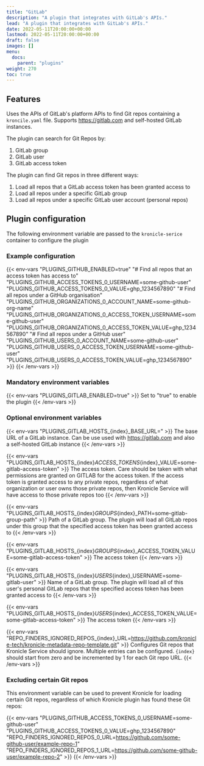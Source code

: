 ```yaml
---
title: "GitLab"
description: "A plugin that integrates with GitLab's APIs."
lead: "A plugin that integrates with GitLab's APIs."
date: 2022-05-11T20:00:00+00:00
lastmod: 2022-05-11T20:00:00+00:00
draft: false
images: []
menu:
  docs:
    parent: "plugins"
weight: 270
toc: true
---
```


## Features

Uses the APIs of GitLab's platform APIs to find Git repos containing a `kroncile.yaml` file.  Supports
https://gitlab.com and self-hosted GitLab instances.

The plugin can search for Git Repos by:

1. GitLab group
2. GitLab user
3. GitLab access token

The plugin can find Git repos in three different ways:

1. Load all repos that a GitLab access token has been granted access to
2. Load all repos under a specific GitLab group
2. Load all repos under a specific GitLab user account (personal repos)

## Plugin configuration

The following environment variable are passed to the `kronicle-serice` container to configure the plugin


### Example configuration

{{< env-vars
"PLUGINS_GITHUB_ENABLED=true"
"# Find all repos that an access token has access to"
"PLUGINS_GITHUB_ACCESS_TOKENS_0_USERNAME=some-github-user"
"PLUGINS_GITHUB_ACCESS_TOKENS_0_VALUE=ghp_1234567890"
"# Find all repos under a GitHub organisation"
"PLUGINS_GITHUB_ORGANIZATIONS_0_ACCOUNT_NAME=some-github-org-name"
"PLUGINS_GITHUB_ORGANIZATIONS_0_ACCESS_TOKEN_USERNAME=some-github-user"
"PLUGINS_GITHUB_ORGANIZATIONS_0_ACCESS_TOKEN_VALUE=ghp_1234567890"
"# Find all repos under a GitHub user"
"PLUGINS_GITHUB_USERS_0_ACCOUNT_NAME=some-github-user"
"PLUGINS_GITHUB_USERS_0_ACCESS_TOKEN_USERNAME=some-github-user"
"PLUGINS_GITHUB_USERS_0_ACCESS_TOKEN_VALUE=ghp_1234567890" >}}
{{< /env-vars >}}


### Mandatory environment variables

{{< env-vars "PLUGINS_GITLAB_ENABLED=true" >}}
Set to "true" to enable the plugin
{{< /env-vars >}}


### Optional environment variables

{{< env-vars "PLUGINS_GITLAB_HOSTS_{index}_BASE_URL=" >}}
The base URL of a GitLab instance.  Can be use used with https://gitlab.com and also a self-hosted GitLab instance
{{< /env-vars >}}

{{< env-vars "PLUGINS_GITLAB_HOSTS_{index}_ACCESS_TOKENS_{index}_VALUE=some-gitlab-access-token" >}}
The access token.  Care should be taken with what permissions are granted on GITLAB for the access token.  If the
access token is granted access to any private repos, regardless of what organization or user owns those private repos,
then Kronicle Service will have access to those private repos too
{{< /env-vars >}}

{{< env-vars "PLUGINS_GITLAB_HOSTS_{index}_GROUPS_{index}_PATH=some-gitlab-group-path" >}}
Path of a GitLab group.  The plugin will load all GitLab repos under this group that the specified access token has
been granted access to
{{< /env-vars >}}

{{< env-vars "PLUGINS_GITLAB_HOSTS_{index}_GROUPS_{index}_ACCESS_TOKEN_VALUE=some-gitlab-access-token" >}}
The access token
{{< /env-vars >}}

{{< env-vars "PLUGINS_GITLAB_HOSTS_{index}_USERS_{index}_USERNAME=some-gitlab-user" >}}
Name of a GitLab group.  The plugin will load all of this user's personal GitLab repos that the specified access token
has been granted access to
{{< /env-vars >}}

{{< env-vars "PLUGINS_GITLAB_HOSTS_{index}_USERS_{index}_ACCESS_TOKEN_VALUE=some-gitlab-access-token" >}}
The access token
{{< /env-vars >}}

{{< env-vars "REPO_FINDERS_IGNORED_REPOS_{index}_URL=https://github.com/kronicle-tech/kronicle-metadata-repo-template.git" >}}
Configures Git repos that Kronicle Service should ignore.  Multiple entries can be configured.  `{index}` should start from zero and be incremented by 1 for each Git repo URL.
{{< /env-vars >}}


### Excluding certain Git repos

This environment variable can be used to prevent Kronicle for loading certain Git repos, regardless of which Kronicle
plugin has found these Git repos:

{{< env-vars
"PLUGINS_GITHUB_ACCESS_TOKENS_0_USERNAME=some-github-user"
"PLUGINS_GITHUB_ACCESS_TOKENS_0_VALUE=ghp_1234567890"
"REPO_FINDERS_IGNORED_REPOS_0_URL=https://github.com/some-github-user/example-repo-1"
"REPO_FINDERS_IGNORED_REPOS_1_URL=https://github.com/some-github-user/example-repo-2" >}}
{{< /env-vars >}}
